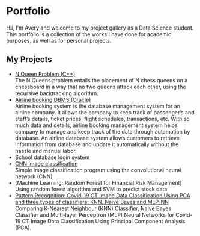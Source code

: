 # Portfolio

Hii, I'm Avery and welcome to my project gallery as a Data Science student. This portfolio is a collection of the works I have done for academic purposes, as well as for personal projects.  

## My Projects
* [N Queen Problem (C++)](https://github.com/carrotpie25/Portfolio/tree/6d79ad682cb6256568c0f87cfab30217cac1406e/NQueen%20Problem) </br>
  The N Queens problem entails the placement of N chess queens on a chessboard in a way that no two queens attack each other, using the recursive backtracking algorithm. </br>
* [Airline booking DBMS (Oracle)](https://github.com/carrotpie25/Portfolio/tree/c051cec424986f3f2f138bb0ec9917a3ec97d38f/Airline%20Booking%20System%20DBMS) </br>
   Airline booking system is the database management system for an airline company. It allows the company to keep track of passenger’s and staff’s details, ticket prices, flight schedules,  transactions, etc. With so much data and details, airline booking management system helps company to manage and keep track of the data through automation by database. An airline database system allows customers to retrieve information from database and update it automatically without the hassle and manual labor. </br>
* School database login system 
* [CNN Image classification](https://github.com/carrotpie25/Portfolio/tree/9e3c8d67756067507909e51a45e169e1f8112279/Image%20Classification)</br>
  Simple image classification program using the convolutional neural network (CNN)
* [Machine Learning: Random Forest for Financial Risk Management] </br>
  Using random forest algorithm and SVM to predict stock data 
*   [Pattern Recognition: Covid-19 CT Image Data Classification Using PCA and three types of classifiers: KNN,  Naive Bayes and MLP-NN](https://github.com/carrotpie25/Portfolio/tree/c7a373ac308dc877f1f677ee76dba9b642776b5e/Covid-19%20CT%20Image%20PCA%20Classification) </br>
    Comparing K-Nearest Neighbour (KNN) Classifier, Naive Bayes Classifier and Multi-layer Perceptron (MLP) Neural Networks for Covid-19 CT Image Data Classification Using Principal Component Analysis (PCA). 

